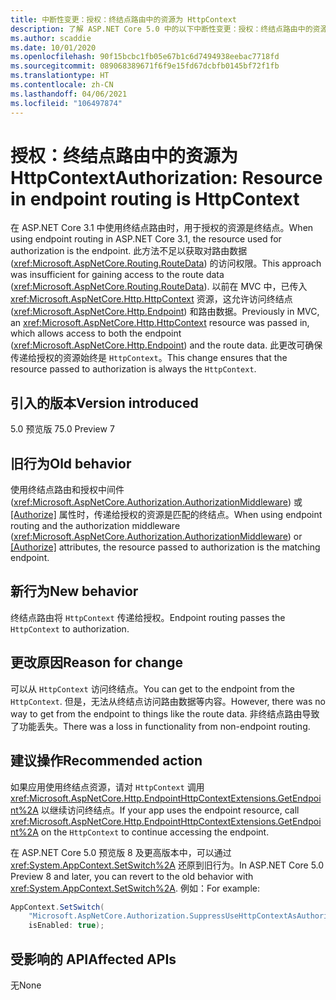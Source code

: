 ```yaml
---
title: 中断性变更：授权：终结点路由中的资源为 HttpContext
description: 了解 ASP.NET Core 5.0 中的以下中断性变更：授权：终结点路由中的资源为 HttpContext
ms.author: scaddie
ms.date: 10/01/2020
ms.openlocfilehash: 90f15bcbc1fb05e67b1c6d7494938eebac7718fd
ms.sourcegitcommit: 089068389671f6f9e15fd67dcbfb0145bf72f1fb
ms.translationtype: HT
ms.contentlocale: zh-CN
ms.lasthandoff: 04/06/2021
ms.locfileid: "106497874"
---
```

# <a name="authorization-resource-in-endpoint-routing-is-httpcontext"></a><span data-ttu-id="c6e9c-103">授权：终结点路由中的资源为 HttpContext</span><span class="sxs-lookup"><span data-stu-id="c6e9c-103">Authorization: Resource in endpoint routing is HttpContext</span></span>

<span data-ttu-id="c6e9c-104">在 ASP.NET Core 3.1 中使用终结点路由时，用于授权的资源是终结点。</span><span class="sxs-lookup"><span data-stu-id="c6e9c-104">When using endpoint routing in ASP.NET Core 3.1, the resource used for authorization is the endpoint.</span></span> <span data-ttu-id="c6e9c-105">此方法不足以获取对路由数据 (<xref:Microsoft.AspNetCore.Routing.RouteData>) 的访问权限。</span><span class="sxs-lookup"><span data-stu-id="c6e9c-105">This approach was insufficient for gaining access to the route data (<xref:Microsoft.AspNetCore.Routing.RouteData>).</span></span> <span data-ttu-id="c6e9c-106">以前在 MVC 中，已传入 <xref:Microsoft.AspNetCore.Http.HttpContext> 资源，这允许访问终结点 (<xref:Microsoft.AspNetCore.Http.Endpoint>) 和路由数据。</span><span class="sxs-lookup"><span data-stu-id="c6e9c-106">Previously in MVC, an <xref:Microsoft.AspNetCore.Http.HttpContext> resource was passed in, which allows access to both the endpoint (<xref:Microsoft.AspNetCore.Http.Endpoint>) and the route data.</span></span> <span data-ttu-id="c6e9c-107">此更改可确保传递给授权的资源始终是 `HttpContext`。</span><span class="sxs-lookup"><span data-stu-id="c6e9c-107">This change ensures that the resource passed to authorization is always the `HttpContext`.</span></span>

## <a name="version-introduced"></a><span data-ttu-id="c6e9c-108">引入的版本</span><span class="sxs-lookup"><span data-stu-id="c6e9c-108">Version introduced</span></span>

<span data-ttu-id="c6e9c-109">5.0 预览版 7</span><span class="sxs-lookup"><span data-stu-id="c6e9c-109">5.0 Preview 7</span></span>

## <a name="old-behavior"></a><span data-ttu-id="c6e9c-110">旧行为</span><span class="sxs-lookup"><span data-stu-id="c6e9c-110">Old behavior</span></span>

<span data-ttu-id="c6e9c-111">使用终结点路由和授权中间件 (<xref:Microsoft.AspNetCore.Authorization.AuthorizationMiddleware>) 或 [[Authorize]](xref:Microsoft.AspNetCore.Authorization.AuthorizeAttribute) 属性时，传递给授权的资源是匹配的终结点。</span><span class="sxs-lookup"><span data-stu-id="c6e9c-111">When using endpoint routing and the authorization middleware (<xref:Microsoft.AspNetCore.Authorization.AuthorizationMiddleware>) or [[Authorize]](xref:Microsoft.AspNetCore.Authorization.AuthorizeAttribute) attributes, the resource passed to authorization is the matching endpoint.</span></span>

## <a name="new-behavior"></a><span data-ttu-id="c6e9c-112">新行为</span><span class="sxs-lookup"><span data-stu-id="c6e9c-112">New behavior</span></span>

<span data-ttu-id="c6e9c-113">终结点路由将 `HttpContext` 传递给授权。</span><span class="sxs-lookup"><span data-stu-id="c6e9c-113">Endpoint routing passes the `HttpContext` to authorization.</span></span>

## <a name="reason-for-change"></a><span data-ttu-id="c6e9c-114">更改原因</span><span class="sxs-lookup"><span data-stu-id="c6e9c-114">Reason for change</span></span>

<span data-ttu-id="c6e9c-115">可以从 `HttpContext` 访问终结点。</span><span class="sxs-lookup"><span data-stu-id="c6e9c-115">You can get to the endpoint from the `HttpContext`.</span></span> <span data-ttu-id="c6e9c-116">但是，无法从终结点访问路由数据等内容。</span><span class="sxs-lookup"><span data-stu-id="c6e9c-116">However, there was no way to get from the endpoint to things like the route data.</span></span> <span data-ttu-id="c6e9c-117">非终结点路由导致了功能丢失。</span><span class="sxs-lookup"><span data-stu-id="c6e9c-117">There was a loss in functionality from non-endpoint routing.</span></span>

## <a name="recommended-action"></a><span data-ttu-id="c6e9c-118">建议操作</span><span class="sxs-lookup"><span data-stu-id="c6e9c-118">Recommended action</span></span>

<span data-ttu-id="c6e9c-119">如果应用使用终结点资源，请对 `HttpContext` 调用 <xref:Microsoft.AspNetCore.Http.EndpointHttpContextExtensions.GetEndpoint%2A> 以继续访问终结点。</span><span class="sxs-lookup"><span data-stu-id="c6e9c-119">If your app uses the endpoint resource, call <xref:Microsoft.AspNetCore.Http.EndpointHttpContextExtensions.GetEndpoint%2A> on the `HttpContext` to continue accessing the endpoint.</span></span>

<span data-ttu-id="c6e9c-120">在 ASP.NET Core 5.0 预览版 8 及更高版本中，可以通过 <xref:System.AppContext.SetSwitch%2A> 还原到旧行为。</span><span class="sxs-lookup"><span data-stu-id="c6e9c-120">In ASP.NET Core 5.0 Preview 8 and later, you can revert to the old behavior with <xref:System.AppContext.SetSwitch%2A>.</span></span> <span data-ttu-id="c6e9c-121">例如：</span><span class="sxs-lookup"><span data-stu-id="c6e9c-121">For example:</span></span>

```csharp
AppContext.SetSwitch(
    "Microsoft.AspNetCore.Authorization.SuppressUseHttpContextAsAuthorizationResource",
    isEnabled: true);
```

## <a name="affected-apis"></a><span data-ttu-id="c6e9c-122">受影响的 API</span><span class="sxs-lookup"><span data-stu-id="c6e9c-122">Affected APIs</span></span>

<span data-ttu-id="c6e9c-123">无</span><span class="sxs-lookup"><span data-stu-id="c6e9c-123">None</span></span>

<!--

### Category

ASP.NET Core

### Affected APIs

Not detectable via API analysis

-->
